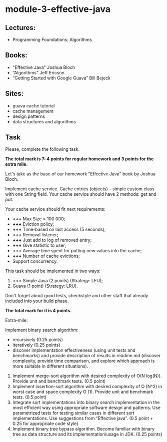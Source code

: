 # module-3-effective-java

## Lectures:

- Programming Foundations: Algorithms

## Books:

- "Effective Java" Joshua Bloch
- “Algorithms” Jeff Ericson
- “Getting Started with Google Guava” Bill Bejeck

## Sites:

- guava cache tutorial
- cache management
- design patterns
- data structures and algorithms 

## Task
Please, complete the following task.

<b> The total mark is 7:  4 points for regular homework and 3 points for the extra mile. </b>

Let's take as the base of our homework "Effective Java" book by Joshua Bloch.

Implement cache service. Cache entries (objects) – simple custom class with one String field. Your cache service should have 2 methods: get and put.

Your cache service should fit next requirements:

- <b>+++</b> Max Size = 100 000;
- <b>+++</b> Eviction policy;
- <b>+++</b> Time-based on last access (5 seconds);
- <b>+++</b> Removal listener;
- <b>+++</b> Just add to log of removed entry;
- <b>+++</b> Give statistic to user;
- <b>+++</b> Average time spent for putting new values into the cache;
- <b>+++</b> Number of cache evictions;
- Support concurrency.

This task should be implemented in two ways:

1. <b>+++</b> Simple Java (2 points) (Strategy: LFU);
2. Guava (1 point) (Strategy: LRU).

Don't forget about good tests, checkstyle and other staff that already included into your build phase.

<b> The total mark for it is 4 points.</b>

Extra-mile:

Implement binary search algorithm:

- recursively (0.25 points)
- iteratively (0.25 points)
- discover implementation effectiveness (using unit tests and benchmarks) and provide description of results in readme.md (discover complexity, provide time comparison, and explore which approach is more suitable in different situations).

1. Implement merge-sort algorithm with desired complexity of O(N log(N)). Provide unit and benchmark tests. (0.5 point)
2. Implement insertion-sort algorithm with desired complexity of O (N^2) in worst case and space complexity O (1). Provide unit and benchmark tests. (0.5 point)
3. Integrate sort implementations into binary search implementation in the most efficient way using appropriate software design and patterns. Use parametrized tests for testing similar cases in different sort implementations. Use suggestions from “Effective java”. (0.5 point + 0.25 for appropriate code style)
4. Implement binary tree bypass algorithm. Become familiar with binary tree as data structure and its implementation\usage in JDK. (0.25 points)